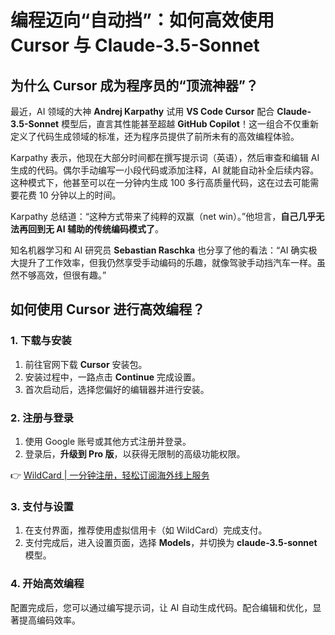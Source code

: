 # 编程迈向“自动挡”：如何高效使用 Cursor 与 Claude-3.5-Sonnet

## 为什么 Cursor 成为程序员的“顶流神器”？

最近，AI 领域的大神 **Andrej Karpathy** 试用 **VS Code Cursor** 配合 **Claude-3.5-Sonnet** 模型后，直言其性能甚至超越 **GitHub Copilot**！这一组合不仅重新定义了代码生成领域的标准，还为程序员提供了前所未有的高效编程体验。

Karpathy 表示，他现在大部分时间都在撰写提示词（英语），然后审查和编辑 AI 生成的代码。偶尔手动编写一小段代码或添加注释，AI 就能自动补全后续内容。这种模式下，他甚至可以在一分钟内生成 100 多行高质量代码，这在过去可能需要花费 10 分钟以上的时间。

Karpathy 总结道：“这种方式带来了纯粹的双赢（net win）。”他坦言，**自己几乎无法再回到无 AI 辅助的传统编码模式了**。

知名机器学习和 AI 研究员 **Sebastian Raschka** 也分享了他的看法：“AI 确实极大提升了工作效率，但我仍然享受手动编码的乐趣，就像驾驶手动挡汽车一样。虽然不够高效，但很有趣。”

## 如何使用 Cursor 进行高效编程？

### 1. 下载与安装

1. 前往官网下载 **Cursor** 安装包。
2. 安装过程中，一路点击 **Continue** 完成设置。
3. 首次启动后，选择您偏好的编辑器并进行安装。

### 2. 注册与登录

1. 使用 Google 账号或其他方式注册并登录。
2. 登录后，**升级到 Pro 版**，以获得无限制的高级功能权限。

👉 [WildCard | 一分钟注册，轻松订阅海外线上服务](https://bbtdd.com/WildCard)

### 3. 支付与设置

1. 在支付界面，推荐使用虚拟信用卡（如 WildCard）完成支付。
2. 支付完成后，进入设置页面，选择 **Models**，并切换为 **claude-3.5-sonnet** 模型。

### 4. 开始高效编程

配置完成后，您可以通过编写提示词，让 AI 自动生成代码。配合编辑和优化，显著提高编码效率。